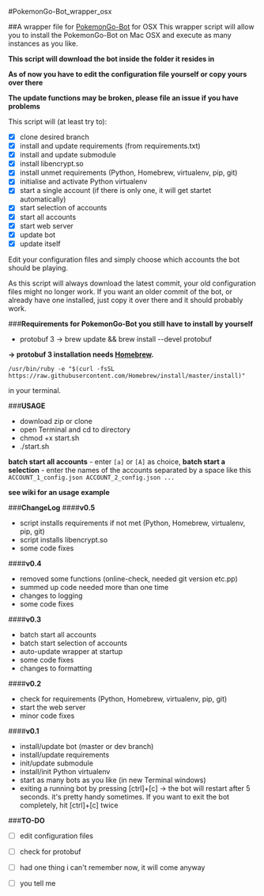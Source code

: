 #PokemonGo-Bot_wrapper_osx

##A wrapper file for [PokemonGo-Bot](https://github.com/PokemonGoF/PokemonGo-Bot) for OSX
This wrapper script will allow you to install the PokemonGo-Bot on Mac OSX and execute as many instances as you like.

**This script will download the bot inside the folder it resides in**

**As of now you have to edit the configuration file yourself or copy yours over there**

**The update functions may be broken, please file an issue if you have problems**

This script will (at least try to):

- [x] clone desired branch 
- [x] install and update requirements (from requirements.txt)
- [x] install and update submodule 
- [x] install libencrypt.so
- [x] install unmet requirements (Python, Homebrew, virtualenv, pip, git)
- [x] initialise and activate Python virtualenv 
- [x] start a single account (if there is only one, it will get startet automatically)
- [x] start selection of accounts
- [x] start all accounts
- [x] start web server
- [x] update bot
- [x] update itself

Edit your configuration files and simply choose which accounts the bot should be playing.

As this script will always download the latest commit, your old configuration files might no longer work. If you want an older commit of the 
bot, or already have one installed, just copy it over there and it should probably work.

###**Requirements for PokemonGo-Bot you still have to install by yourself**

- protobuf 3 -> brew update && brew install --devel protobuf

**-> protobuf 3 installation needs [Homebrew](http://brew.sh).**

```
/usr/bin/ruby -e "$(curl -fsSL https://raw.githubusercontent.com/Homebrew/install/master/install)"
```

in your terminal.

###**USAGE**
- download zip or clone
- open Terminal and cd to directory
- chmod +x start.sh
- ./start.sh

**batch start all accounts**
	- enter ```[a]``` or ```[A]``` as choice,
**batch start a selection**
	- enter the names of the accounts separated by a space like this 
	```ACCOUNT_1_config.json ACCOUNT_2_config.json ...```


**see wiki for an usage example**

###**ChangeLog**
####**v0.5**
- script installs requirements if not met (Python, Homebrew, virtualenv, pip, git)
- script installs libencrypt.so
- some code fixes

####**v0.4**
- removed some functions (online-check, needed git version etc.pp)
- summed up code needed more than one time
- changes to logging
- some code fixes

####**v0.3**
- batch start all accounts
- batch start selection of accounts
- auto-update wrapper at startup
- some code fixes
- changes to formatting

####**v0.2**
- check for requirements (Python, Homebrew, virtualenv, pip, git)
- start the web server
- minor code fixes

####**v0.1**
- install/update bot (master or dev branch)
- install/update requirements
- init/update submodule
- install/init Python virtualenv
- start as many bots as you like (in new Terminal windows)
- exiting a running bot by pressing [ctrl]+[c] -> the bot will restart after 5 seconds. it's pretty handy sometimes. If you want to exit the bot completely, hit [ctrl]+[c] twice

###**TO-DO**
- [ ] edit configuration files
- [ ] check for protobuf
- [ ] had one thing i can't remember now, it will come anyway
- [ ] you tell me


